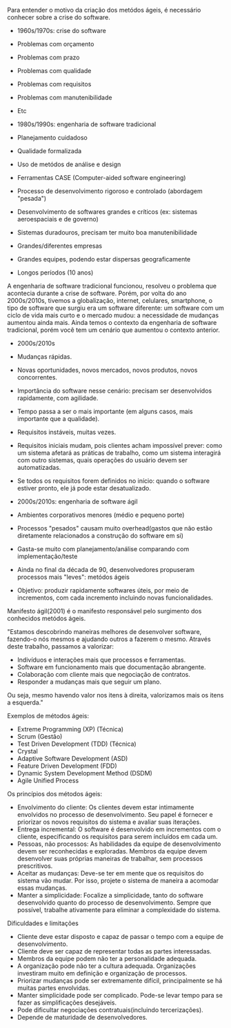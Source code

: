 Para entender o motivo da criação dos metódos ágeis, é necessário conhecer sobre a crise do software.

- 1960s/1970s: crise do software
 - Problemas com orçamento
 - Problemas com prazo
 - Problemas com qualidade
 - Problemas com requisitos
 - Problemas com manutenibilidade
 - Etc

- 1980s/1990s: engenharia de software tradicional
 - Planejamento cuidadoso
 - Qualidade formalizada
 - Uso de metódos de análise e design
 - Ferramentas CASE (Computer-aided software engineering)
 - Processo de desenvolvimento rigoroso e controlado (abordagem "pesada")
 - Desenvolvimento de softwares grandes e críticos (ex: sistemas aeroespaciais e de governo)
 - Sistemas duradouros, precisam ter muito boa manutenibilidade
 - Grandes/diferentes empresas
 - Grandes equipes, podendo estar dispersas geograficamente
 - Longos períodos (10 anos)

 A engenharia de software tradicional funcionou, resolveu o problema que acontecia durante a crise de software. Porém, por volta do ano 2000s/2010s, tivemos a globalização, internet, celulares, smartphone, o tipo de software que surgiu era um software diferente: um software com um ciclo de vida mais curto e o mercado mudou: a necessidade de mudanças aumentou ainda mais. Ainda temos o contexto da engenharia de software tradicional, porém você tem um cenário que aumentou o contexto anterior.

 - 2000s/2010s
  - Mudanças rápidas.
  - Novas oportunidades, novos mercados, novos produtos, novos concorrentes.
  - Importância do software nesse cenário: precisam ser desenvolvidos rapidamente, com agilidade.
  - Tempo passa a ser o mais importante (em alguns casos, mais importante que a qualidade).
  - Requisitos instáveis, muitas vezes.
  - Requisitos iniciais mudam, pois clientes acham impossível prever: como um sistema afetará as práticas de trabalho, como um sistema interagirá com outro sistemas, quais operações do usuário devem ser automatizadas.
  - Se todos os requisitos forem definidos no início: quando o software estiver pronto, ele já pode estar desatualizado.

- 2000s/2010s: engenharia de software ágil
 - Ambientes corporativos menores (médio e pequeno porte)
 - Processos "pesados" causam muito overhead(gastos que não estão diretamente relacionados a construção do software em si)
 - Gasta-se muito com planejamento/análise comparando com implementação/teste
 - Ainda no final da década de 90, desenvolvedores propuseram processos mais "leves": metódos ágeis
 - Objetivo: produzir rapidamente softwares úteis, por meio de incrementos, com cada incremento incluindo novas funcionalidades.


 Manifesto ágil(2001) é o manifesto responsável pelo surgimento dos conhecidos metódos ágeis. 

"Estamos descobrindo maneiras melhores de desenvolver software, fazendo-o nós mesmos e ajudando outros a fazerem o mesmo. Através deste trabalho, passamos a valorizar:
- Indivíduos e interações mais que processos e ferramentas.
- Software em funcionamento mais que documentação abrangente.
- Colaboração com cliente mais que negociação de contratos.
- Responder a mudanças mais que seguir um plano.

Ou seja, mesmo havendo valor nos itens à direita, valorizamos mais os itens a esquerda."

Exemplos de métodos ágeis:
- Extreme Programming (XP) (Técnica)
- Scrum (Gestão)
- Test Driven Development (TDD) (Técnica)
- Crystal
- Adaptive Software Development (ASD)
- Feature Driven Development (FDD)
- Dynamic System Development Method (DSDM)
- Agile Unified Process

Os princípios dos métodos ágeis:
- Envolvimento do cliente: Os clientes devem estar intimamente envolvidos no processo de desenvolvimento. Seu papel é fornecer e priorizar os novos requisitos do sistema e avaliar suas iterações.
- Entrega incremental: O software é desenvolvido em incrementos com o cliente, especificando os requisitos para serem incluídos em cada um.
- Pessoas, não processos: As habilidades da equipe de desenvolvimento devem ser reconhecidas e exploradas. Membros da equipe devem desenvolver suas próprias maneiras de trabalhar, sem processos prescritivos.
- Aceitar as mudanças: Deve-se ter em mente que os requisitos do sistema vão mudar. Por isso, projete o sistema de maneira a acomodar essas mudanças.
- Manter a simplicidade: Focalize a simplicidade, tanto do software desenvolvido quanto do processo de desenvolvimento. Sempre que possível, trabalhe ativamente para eliminar a complexidade do sistema.

Dificuldades e limitações
- Cliente deve estar disposto e capaz de passar o tempo com a equipe de desenvolvimento.
- Cliente deve ser capaz de representar todas as partes interessadas.
- Membros da equipe podem não ter a personalidade adequada.
- A organização pode não ter a cultura adequada. Organizações investiram muito em definição e organização de processos.
- Priorizar mudanças pode ser extremamente difícil, principalmente se há muitas partes envolvidas.
- Manter simplicidade pode ser complicado. Pode-se levar tempo para se fazer as simplificações desejáveis.
- Pode dificultar negociações contratuais(incluindo tercerizações). 
- Depende de maturidade de desenvolvedores.